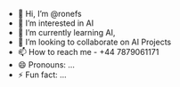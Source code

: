 - 👋 Hi, I’m @ronefs
- 👀 I’m interested in AI
- 🌱 I’m currently learning AI, 
- 💞️ I’m looking to collaborate on AI Projects
- 📫 How to reach me - +44 7879061171
- 😄 Pronouns: ...
- ⚡ Fun fact: ...

<!---
ronefs/ronefs is a ✨ special ✨ repository because its `README.md` (this file) appears on your GitHub profile.
You can click the Preview link to take a look at your changes.
--->
